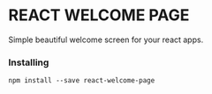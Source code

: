 # REACT WELCOME PAGE
Simple beautiful welcome screen for your react apps.

### Installing

```
npm install --save react-welcome-page
```